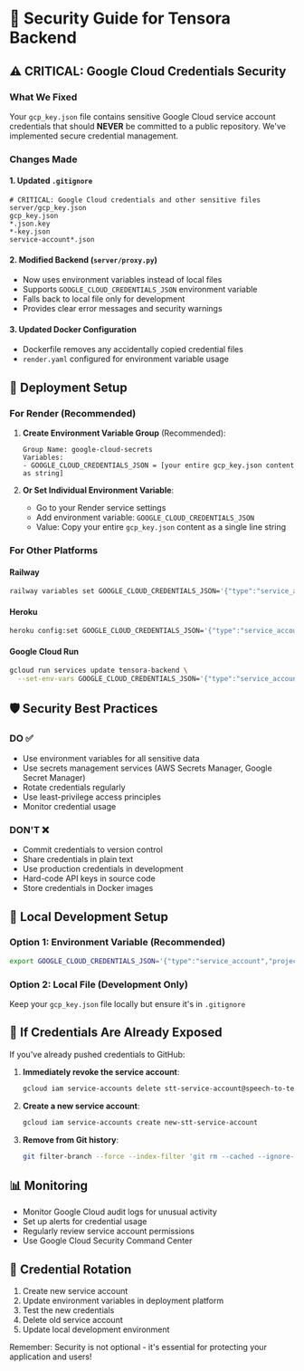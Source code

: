# 🔐 Security Guide for Tensora Backend

## ⚠️ CRITICAL: Google Cloud Credentials Security

### What We Fixed
Your `gcp_key.json` file contains sensitive Google Cloud service account credentials that should **NEVER** be committed to a public repository. We've implemented secure credential management.

### Changes Made

#### 1. Updated `.gitignore`
```gitignore
# CRITICAL: Google Cloud credentials and other sensitive files
server/gcp_key.json
gcp_key.json
*.json.key
*-key.json
service-account*.json
```

#### 2. Modified Backend (`server/proxy.py`)
- Now uses environment variables instead of local files
- Supports `GOOGLE_CLOUD_CREDENTIALS_JSON` environment variable
- Falls back to local file only for development
- Provides clear error messages and security warnings

#### 3. Updated Docker Configuration
- Dockerfile removes any accidentally copied credential files
- `render.yaml` configured for environment variable usage

## 🚀 Deployment Setup

### For Render (Recommended)

1. **Create Environment Variable Group** (Recommended):
   ```
   Group Name: google-cloud-secrets
   Variables:
   - GOOGLE_CLOUD_CREDENTIALS_JSON = [your entire gcp_key.json content as string]
   ```

2. **Or Set Individual Environment Variable**:
   - Go to your Render service settings
   - Add environment variable: `GOOGLE_CLOUD_CREDENTIALS_JSON`
   - Value: Copy your entire `gcp_key.json` content as a single line string

### For Other Platforms

#### Railway
```bash
railway variables set GOOGLE_CLOUD_CREDENTIALS_JSON='{"type":"service_account",...}'
```

#### Heroku
```bash
heroku config:set GOOGLE_CLOUD_CREDENTIALS_JSON='{"type":"service_account",...}'
```

#### Google Cloud Run
```bash
gcloud run services update tensora-backend \
  --set-env-vars GOOGLE_CLOUD_CREDENTIALS_JSON='{"type":"service_account",...}'
```

## 🛡️ Security Best Practices

### DO ✅
- Use environment variables for all sensitive data
- Use secrets management services (AWS Secrets Manager, Google Secret Manager)
- Rotate credentials regularly
- Use least-privilege access principles
- Monitor credential usage

### DON'T ❌
- Commit credentials to version control
- Share credentials in plain text
- Use production credentials in development
- Hard-code API keys in source code
- Store credentials in Docker images

## 🔧 Local Development Setup

### Option 1: Environment Variable (Recommended)
```bash
export GOOGLE_CLOUD_CREDENTIALS_JSON='{"type":"service_account","project_id":"speech-to-text-api-472410",...}'
```

### Option 2: Local File (Development Only)
Keep your `gcp_key.json` file locally but ensure it's in `.gitignore`

## 🚨 If Credentials Are Already Exposed

If you've already pushed credentials to GitHub:

1. **Immediately revoke the service account**:
   ```bash
   gcloud iam service-accounts delete stt-service-account@speech-to-text-api-472410.iam.gserviceaccount.com
   ```

2. **Create a new service account**:
   ```bash
   gcloud iam service-accounts create new-stt-service-account
   ```

3. **Remove from Git history**:
   ```bash
   git filter-branch --force --index-filter 'git rm --cached --ignore-unmatch server/gcp_key.json' --prune-empty --tag-name-filter cat -- --all
   ```

## 📊 Monitoring

- Monitor Google Cloud audit logs for unusual activity
- Set up alerts for credential usage
- Regularly review service account permissions
- Use Google Cloud Security Command Center

## 🔄 Credential Rotation

1. Create new service account
2. Update environment variables in deployment platform
3. Test the new credentials
4. Delete old service account
5. Update local development environment

Remember: Security is not optional - it's essential for protecting your application and users!
